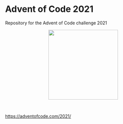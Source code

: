 # Advent of Code 2021
Repository for the Advent of Code challenge 2021

<p align="center">
    <img src="https://user-images.githubusercontent.com/16360374/49324718-7954f100-f4e8-11e8-8ef6-1b701afc504f.png" width="225"/>
</p>
<br>


https://adventofcode.com/2021/
